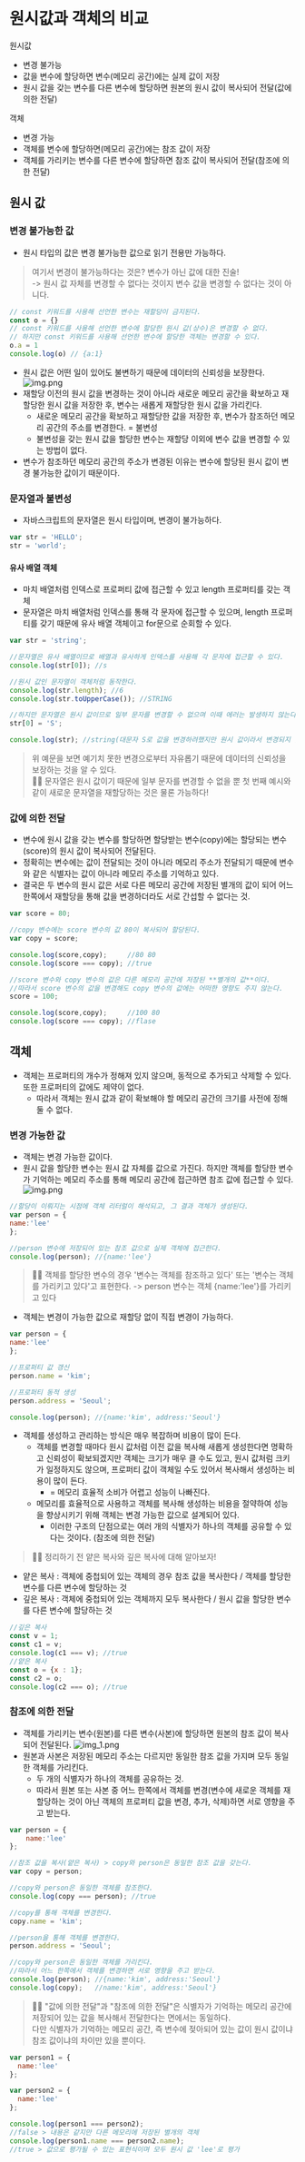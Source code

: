 # 원시값과 객체의 비교
 원시값
- 변경 불가능
- 값을 변수에 할당하면 변수(메모리 공간)에는 실제 값이 저장
- 원시 값을 갖는 변수를 다른 변수에 할당하면 원본의 원시 값이 복사되어 전달(값에 의한 전달)


객체
- 변경 가능
- 객체를 변수에 할당하면(메모리 공간)에는 참조 값이 저장
- 객체를 가리키는 변수를 다른 변수에 할당하면 참조 값이 복사되어 전달(참조에 의한 전달)
## 원시 값
### 변경 불가능한 값
- 원시 타입의 값은 변경 불가능한 값으로 읽기 전용만 가능하다.
> 여기서 변경이 불가능하다는 것은? 변수가 아닌 값에 대한 진술!   
-> 원시 값 자체를 변경할 수 없다는 것이지 변수 값을 변경할 수 없다는 것이 아니다.
```js
// const 키워드를 사용해 선언한 변수는 재할당이 금지된다.
const o = {}
// const 키워드를 사용해 선언한 변수에 할당한 원시 값(상수)은 변경할 수 없다.
// 하지만 const 키워드를 사용해 선언한 변수에 할당한 객체는 변경할 수 있다.
o.a = 1
console.log(o) // {a:1}
```
- 원시 값은 어떤 일이 있어도 불변하기 때문에 데이터의 신뢰성을 보장한다.
![img.png](img/11_img.png)
- 재할당 이전의 원시 값을 변경하는 것이 아니라 새로운 메모리 공간을 확보하고 재할당한 원시 값을 저장한 후, 변수는 새롭게 재할당한 원시 값을 가리킨다.
  - 새로운 메모리 공간을 확보하고 재할당한 값을 저장한 후, 변수가 참조하던 메모리 공간의 주소를 변경한다. = 불변성
  - 불변성을 갖는 원시 값을 할당한 변수는 재할당 이외에 변수 값을 변경할 수 있는 방법이 없다.
- 변수가 참조하던 메모리 공간의 주소가 변경된 이유는 변수에 할당된 원시 값이 변경 불가능한 값이기 때문이다.

### 문자열과 불변성
- 자바스크립트의 문자열은 원시 타입이며, 변경이 불가능하다.
```js
var str = 'HELLO';
str = 'world';
```
#### 유사 배열 객체
- 마치 배열처럼 인덱스로 프로퍼티 값에 접근할 수 있고 length 프로퍼티를 갖는 객체
- 문자열은 마치 배열처럼 인덱스를 통해 각 문자에 접근할 수 있으며, length 프로퍼티를 갖기 때문에 유사 배열 객체이고 for문으로 순회할 수 있다.
```js
var str = 'string';

//문자열은 유사 배열이므로 배열과 유사하게 인덱스를 사용해 각 문자에 접근할 수 있다.
console.log(str[0]); //s

//원시 값인 문자열이 객체처럼 동작한다.
console.log(str.length); //6
console.log(str.toUpperCase()); //STRING

//하지만 문자열은 원시 값이므로 일부 문자를 변경할 수 없으며 이때 에러는 발생하지 않는다.
str[0] = 'S';

console.log(str); //string(대문자 S로 값을 변경하려했지만 원시 값이라서 변경되지 않는다.)
```
> 위 예문을 보면 예기치 못한 변경으로부터 자유롭기 때문에 데이터의 신뢰성을 보장하는 것을 알 수 있다.   
☝🏻 문자열은 원시 값이기 때문에 일부 문자를 변경할 수 없을 뿐 첫 번째 예시와 같이 새로운 문자열을 재할당하는 것은 물론 가능하다!

### 값에 의한 전달
- 변수에 원시 값을 갖는 변수를 할당하면 할당받는 변수(copy)에는 할당되는 변수(score)의 원시 값이 복사되어 전달된다.
- 정확히는 변수에는 값이 전달되는 것이 아니라 메모리 주소가 전달되기 때문에 변수와 같은 식별자는 값이 아니라 메모리 주소를 기억하고 있다.
- 결국은 두 변수의 원시 값은 서로 다른 메모리 공간에 저장된 별개의 값이 되어 어느 한쪽에서 재할당을 통해 값을 변경하더라도 서로 간섭할 수 없다는 것.
```js
var score = 80;

//copy 변수에는 score 변수의 값 80이 복사되어 할당된다.
var copy = score;

console.log(score,copy);     //80 80
console.log(score === copy); //true

//score 변수와 copy 변수의 값은 다른 메모리 공간에 저장된 **별개의 값**이다.
//따라서 score 변수의 값을 변경해도 copy 변수의 값에는 어떠한 영향도 주지 않는다.
score = 100;

console.log(score,copy);     //100 80
console.log(score === copy); //flase
```

## 객체
- 객체는 프로퍼티의 개수가 정해져 있지 않으며, 동적으로 추가되고 삭제할 수 있다. 또한 프로퍼티의 값에도 제약이 없다.
  - 따라서 객체는 원시 값과 같이 확보해야 할 메모리 공간의 크기를 사전에 정해 둘 수 없다.
### 변경 가능한 값
- 객체는 변경 가능한 값이다.
- 원시 값을 할당한 변수는 원시 값 자체를 값으로 가진다. 하지만 객체를 할당한 변수가 기억하는 메모리 주소를 통해 메모리 공간에 접근하면 참조 값에 접근할 수 있다.
![img.png](img/11_img.2.png)
```js
//할당이 이뤄지는 시점에 객체 리터럴이 해석되고, 그 결과 객체가 생성된다.
var person = {
name:'lee'
};

//person 변수에 저장되어 있는 참조 값으로 실제 객체에 접근한다.
console.log(person); //{name:'lee'}
```
>☝🏻 객체를 할당한 변수의 경우 '변수는 객체를 참조하고 있다' 또는 '변수는 객체를 가리키고 있다'고 표현한다.
-> person 변수는 객체 {name:'lee'}를 가리키고 있다
- 객체는 변경이 가능한 값으로 재할당 없이 직접 변경이 가능하다.
```js
var person = {
name:'lee'
};

//프로퍼티 값 갱신
person.name = 'kim';

//프로퍼티 동적 생성
person.address = 'Seoul';

console.log(person); //{name:'kim', address:'Seoul'}
```
- 객체를 생성하고 관리하는 방식은 매우 복잡하며 비용이 많이 든다.
  - 객체를 변경할 때마다 원시 값처럼 이전 값을 복사해 새롭게 생성한다면 명확하고 신뢰성이 확보되겠지만 객체는 크기가 매우 클 수도 있고, 원시 값처럼 크키가 일정하지도 않으며, 프로퍼티 값이 객체일 수도 있어서 복사해서 생성하는 비용이 많이 든다.
    - = 메모리 효율적 소비가 어렵고 성능이 나빠진다.
  - 메모리를 효율적으로 사용하고 객체를 복사해 생성하는 비용을 절약하여 성능을 향상시키기 위해 객체는 변경 가능한 값으로 설계되어 있다.
  	- 이러한 구조의 단점으로는 여러 개의 식별자가 하나의 객체를 공유할 수 있다는 것이다. (참조에 의한 전달)

>☝🏻 정리하기 전 얕은 복사와 깊은 복사에 대해 알아보자!
- 얕은 복사 : 객체에 중첩되어 있는 객체의 경우 참조 값을 복사한다 / 객체를 할당한 변수를 다른 변수에 할당하는 것
- 깊은 복사 : 객체에 중첩되어 있는 객체까지 모두 복사한다 / 원시 값을 할당한 변수를 다른 변수에 할당하는 것
```js
//깊은 복사
const v = 1;
const c1 = v;
console.log(c1 === v); //true
//얕은 복사
const o = {x : 1};
const c2 = o;
console.log(c2 === o); //true
```

### 참조에 의한 전달
- 객체를 가리키는 변수(원본)를 다른 변수(사본)에 할당하면 원본의 참조 값이 복사되어 전달된다.
![img_1.png](img/11_img.3.png)
- 원본과 사본은 저장된 메모리 주소는 다르지만 동일한 참조 값을 가지며 모두 동일한 객체를 가리킨다.
  - 두 개의 식별자가 하나의 객체를 공유하는 것.
  - 따라서 원본 또는 사본 중 어느 한쪽에서 객체를 변경(변수에 새로운 객체를 재할당하는 것이 아닌 객체의 프로퍼티 값을 변경, 추가, 삭제)하면 서로 영향을 주고 받는다.
```js
var person = {
    name:'lee'
};

//참조 값을 복사(얕은 복사) > copy와 person은 동일한 참조 값을 갖는다.
var copy = person;

//copy와 person은 동일한 객체를 참조한다.
console.log(copy === person); //true

//copy를 통해 객체를 변경한다.
copy.name = 'kim';

//person을 통해 객체를 변경한다.
person.address = 'Seoul';

//copy와 person은 동일한 객체를 가리킨다.
//따라서 어느 한쪽에서 객체를 변경하면 서로 영향을 주고 받는다.
console.log(person); //{name:'kim', address:'Seoul'}
console.log(copy);   //name:'kim', address:'Seoul'}
```
> ☝🏻 "값에 의한 전달"과 "참조에 의한 전달"은 식별자가 기억하는 메모리 공간에 저장되어 있는 값을 복사해서 전달한다는 면에서는 동일하다.   
다만 식별자가 기억하는 메모리 공간, 즉 변수에 젖아되어 있는 값이 원시 값이냐 참조 값이냐의 차이만 있을 뿐이다.
```js
var person1 = {
  name:'lee'
};

var person2 = {
  name:'lee'
};

console.log(person1 === person2);
//false > 내용은 같지만 다른 메모리에 저장된 별개의 객체
console.log(person1.name === person2.name);
//true > 값으로 평가될 수 있는 표현식이며 모두 원시 값 'lee'로 평가
```
